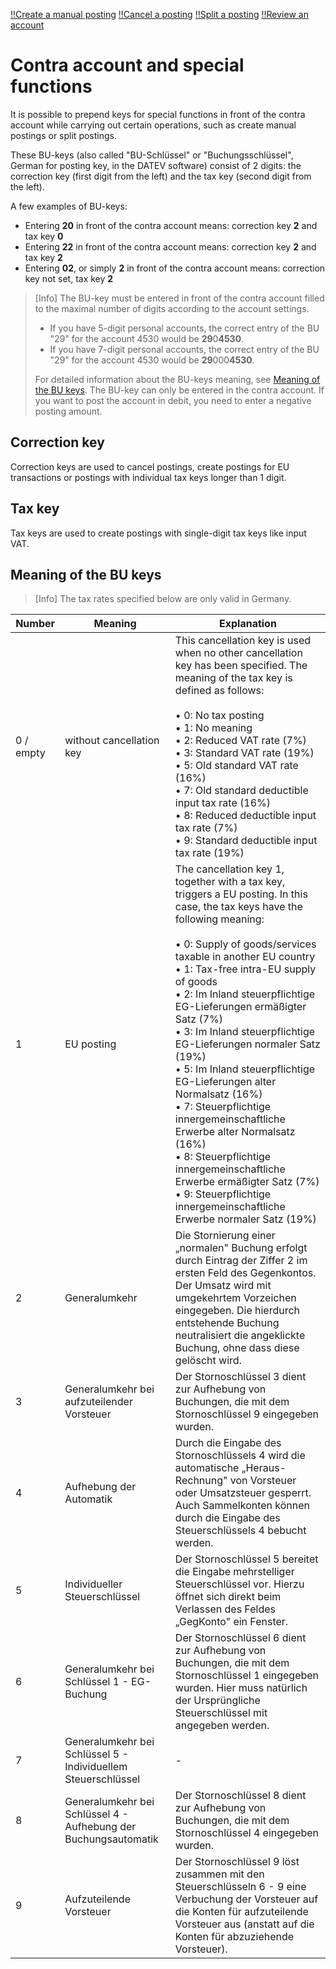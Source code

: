 [!!Create a manual posting](../Operation/04_CreateManualBooking.md)
[!!Cancel a posting](../Operation/05_CancelBooking.md)
[!!Split a posting](../Operation/09_SplitBooking.md)
[!!Review an account](../Operation/02_ReviewAccount.md)

# Contra account and special functions

It is possible to prepend keys for special functions in front of the contra account while carrying out certain operations, such as create manual postings or split postings.

These BU-keys (also called "BU-Schlüssel" or "Buchungsschlüssel", German for posting key, in the DATEV software) consist of 2 digits: the correction key (first digit from the left) and the tax key (second digit from the left).

A few examples of BU-keys:
  - Entering **20** in front of the contra account means: correction key **2** and tax key **0**
  - Entering **22** in front of the contra account means: correction key **2** and tax key **2**
  - Entering **02**, or simply **2** in front of the contra account means: correction key not set, tax key **2**

> [Info] The BU-key must be entered in front of the contra account filled to the maximal number of digits according to the account settings.
>
> - If you have 5-digit personal accounts, the correct entry of the BU "29" for the account 4530 would be **29**0**4530**.
> - If you have 7-digit personal accounts, the correct entry of the BU "29" for the account 4530 would be **29**000**4530**.
>
> For detailed information about the BU-keys meaning, see [Meaning of the BU keys](#meaning-of-the-bu-keys). The BU-key can only be entered in the contra account. If you want to post the account in debit, you need to enter a negative posting amount.

[comment]: <> (Als normaler Text, nicht Info? Als Info von Patrick hinzugefügt)

## Correction key

Correction keys are used to cancel postings, create postings for EU transactions or postings with individual tax keys longer than 1 digit.

## Tax key

Tax keys are used to create postings with single-digit tax keys like input VAT.

## Meaning of the BU keys

> [Info] The tax rates specified below are only valid in Germany.

| Number      | Meaning     | Explanation |
|-------------|-------------|-------------|
| 0 / empty | without cancellation key | This cancellation key is used when no other cancellation key has been specified. The meaning of the tax key is defined as follows: <br> <br> &bull; 0: No tax posting <br> &bull; 1: No meaning <br> &bull; 2: Reduced VAT rate (7%) <br> &bull; 3: Standard VAT rate (19%) <br> &bull; 5: Old standard VAT rate (16%) <br> &bull; 7: Old standard deductible input tax rate (16%) <br> &bull; 8: Reduced deductible input tax rate (7%) <br> &bull; 9: Standard deductible input tax rate (19%)|
| 1 |EU posting| The cancellation key 1, together with a tax key, triggers a EU posting. In this case, the tax keys have the following meaning: <br> <br> &bull; 0: Supply of goods/services taxable in another EU country <br> &bull; 1: Tax-free intra-EU supply of goods <br> &bull; 2: Im Inland steuerpflichtige EG-Lieferungen ermäßigter Satz (7%) <br> &bull; 3: Im Inland steuerpflichtige EG-Lieferungen normaler Satz (19%) <br> &bull; 5: Im Inland steuerpflichtige EG-Lieferungen alter Normalsatz (16%) <br> &bull; 7: Steuerpflichtige innergemeinschaftliche Erwerbe alter Normalsatz (16%) <br> &bull; 8: Steuerpflichtige innergemeinschaftliche Erwerbe ermäßigter Satz (7%) <br> &bull; 9: Steuerpflichtige innergemeinschaftliche Erwerbe normaler Satz (19%)|
|2|Generalumkehr|Die Stornierung einer „normalen" Buchung erfolgt durch Eintrag der Ziffer 2 im ersten Feld des Gegenkontos. Der Umsatz wird mit umgekehrtem Vorzeichen eingegeben. Die hierdurch entstehende Buchung neutralisiert die angeklickte Buchung, ohne dass diese gelöscht wird.|
|3|Generalumkehr bei aufzuteilender Vorsteuer|Der Stornoschlüssel 3 dient zur Aufhebung von Buchungen, die mit dem Stornoschlüssel 9 eingegeben wurden.|
|4|Aufhebung der Automatik|Durch die Eingabe des Stornoschlüssels 4 wird die automatische „Heraus-Rechnung" von Vorsteuer oder Umsatzsteuer gesperrt. Auch Sammelkonten können durch die Eingabe des Steuerschlüssels 4 bebucht werden.|
|5|Individueller Steuerschlüssel|Der Stornoschlüssel 5 bereitet die Eingabe mehrstelliger Steuerschlüssel vor. Hierzu öffnet sich direkt beim Verlassen des Feldes „GegKonto" ein Fenster.|
|6|Generalumkehr bei Schlüssel 1 - EG-Buchung|Der Stornoschlüssel 6 dient zur Aufhebung von Buchungen, die mit dem Stornoschlüssel 1 eingegeben wurden. Hier muss natürlich der Ursprüngliche Steuerschlüssel mit angegeben werden.|
|7|Generalumkehr bei Schlüssel 5 - Individuellem Steuerschlüssel|-|
|8|Generalumkehr bei Schlüssel 4 - Aufhebung der Buchungsautomatik|Der Stornoschlüssel 8 dient zur Aufhebung von Buchungen, die mit dem Stornoschlüssel 4 eingegeben wurden.|
|9|Aufzuteilende Vorsteuer|Der Stornoschlüssel 9 löst zusammen mit den Steuerschlüsseln 6 - 9 eine Verbuchung der Vorsteuer auf die Konten für aufzuteilende Vorsteuer aus (anstatt auf die Konten für abzuziehende Vorsteuer).|
